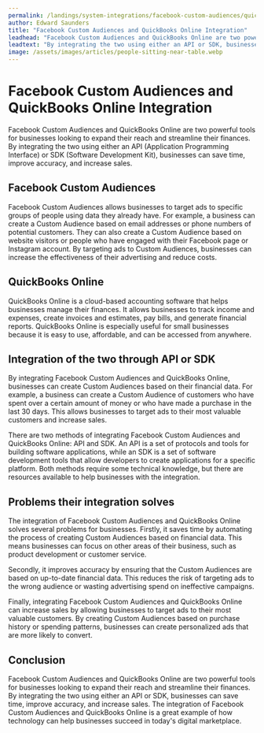 ```yaml
---
permalink: /landings/system-integrations/facebook-custom-audiences/quickbooks-online
author: Edward Saunders
title: "Facebook Custom Audiences and QuickBooks Online Integration"
leadhead: "Facebook Custom Audiences and QuickBooks Online are two powerful tools for businesses looking to expand their reach and streamline their finances"
leadtext: "By integrating the two using either an API or SDK, businesses can save time, improve accuracy, and increase sales. The integration of Facebook Custom Audiences and QuickBooks Online is a great example of how technology can help businesses succeed in today's digital marketplace."
image: /assets/images/articles/people-sitting-near-table.webp
---
```

<div class="arttext">	<h1>Facebook Custom Audiences and QuickBooks Online Integration</h1>
	<p>Facebook Custom Audiences and QuickBooks Online are two powerful tools for businesses looking to expand their reach and streamline their finances. By integrating the two using either an API (Application Programming Interface) or SDK (Software Development Kit), businesses can save time, improve accuracy, and increase sales.</p>
	<h2>Facebook Custom Audiences</h2>
	<p>Facebook Custom Audiences allows businesses to target ads to specific groups of people using data they already have. For example, a business can create a Custom Audience based on email addresses or phone numbers of potential customers. They can also create a Custom Audience based on website visitors or people who have engaged with their Facebook page or Instagram account. By targeting ads to Custom Audiences, businesses can increase the effectiveness of their advertising and reduce costs.</p>
	<h2>QuickBooks Online</h2>
	<p>QuickBooks Online is a cloud-based accounting software that helps businesses manage their finances. It allows businesses to track income and expenses, create invoices and estimates, pay bills, and generate financial reports. QuickBooks Online is especially useful for small businesses because it is easy to use, affordable, and can be accessed from anywhere.</p>
	<h2>Integration of the two through API or SDK</h2>
	<p>By integrating Facebook Custom Audiences and QuickBooks Online, businesses can create Custom Audiences based on their financial data. For example, a business can create a Custom Audience of customers who have spent over a certain amount of money or who have made a purchase in the last 30 days. This allows businesses to target ads to their most valuable customers and increase sales.</p>
	<p>There are two methods of integrating Facebook Custom Audiences and QuickBooks Online: API and SDK. An API is a set of protocols and tools for building software applications, while an SDK is a set of software development tools that allow developers to create applications for a specific platform. Both methods require some technical knowledge, but there are resources available to help businesses with the integration.</p>
	<h2>Problems their integration solves</h2>
	<p>The integration of Facebook Custom Audiences and QuickBooks Online solves several problems for businesses. Firstly, it saves time by automating the process of creating Custom Audiences based on financial data. This means businesses can focus on other areas of their business, such as product development or customer service.</p>
	<p>Secondly, it improves accuracy by ensuring that the Custom Audiences are based on up-to-date financial data. This reduces the risk of targeting ads to the wrong audience or wasting advertising spend on ineffective campaigns.</p>
	<p>Finally, integrating Facebook Custom Audiences and QuickBooks Online can increase sales by allowing businesses to target ads to their most valuable customers. By creating Custom Audiences based on purchase history or spending patterns, businesses can create personalized ads that are more likely to convert.</p>
	<h2>Conclusion</h2>
	<p>Facebook Custom Audiences and QuickBooks Online are two powerful tools for businesses looking to expand their reach and streamline their finances. By integrating the two using either an API or SDK, businesses can save time, improve accuracy, and increase sales. The integration of Facebook Custom Audiences and QuickBooks Online is a great example of how technology can help businesses succeed in today's digital marketplace.</p>
</div>